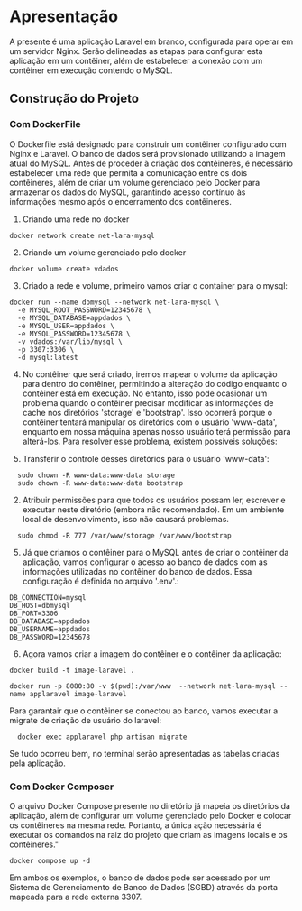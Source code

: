 # Apresentação

A presente é uma aplicação Laravel em branco, configurada para operar em um servidor Nginx. Serão delineadas as etapas para configurar esta aplicação em um contêiner, além de estabelecer a conexão com um contêiner em execução contendo o MySQL.

## Construção do Projeto

### Com DockerFile

O Dockerfile está designado para construir um contêiner configurado com Nginx e Laravel. O banco de dados será provisionado utilizando a imagem atual do MySQL. Antes de proceder à criação dos contêineres, é necessário estabelecer uma rede que permita a comunicação entre os dois contêineres, além de criar um volume gerenciado pelo Docker para armazenar os dados do MySQL, garantindo acesso contínuo às informações mesmo após o encerramento dos contêineres.

1. Criando uma rede no docker

```
docker network create net-lara-mysql
```

2. Criando um volume gerenciado pelo docker

```
docker volume create vdados
```

3. Criado a rede e volume, primeiro vamos criar o container para o mysql:

```
docker run --name dbmysql --network net-lara-mysql \
  -e MYSQL_ROOT_PASSWORD=12345678 \
  -e MYSQL_DATABASE=appdados \
  -e MYSQL_USER=appdados \
  -e MYSQL_PASSWORD=12345678 \
  -v vdados:/var/lib/mysql \
  -p 3307:3306 \
  -d mysql:latest
```

4. No contêiner que será criado, iremos mapear o volume da aplicação para dentro do contêiner, permitindo a alteração do código enquanto o contêiner está em execução. No entanto, isso pode ocasionar um problema quando o contêiner precisar modificar as informações de cache nos diretórios 'storage' e 'bootstrap'. Isso ocorrerá porque o contêiner tentará manipular os diretórios com o usuário 'www-data', enquanto em nossa máquina apenas nosso usuário terá permissão para alterá-los. Para resolver esse problema, existem possíveis soluções:

  1. Transferir o controle desses diretórios para o usuário 'www-data':

  ```
    sudo chown -R www-data:www-data storage
    sudo chown -R www-data:www-data bootstrap
  ```

  2. Atribuir permissões para que todos os usuários possam ler, escrever e executar neste diretório (embora não recomendado). Em um ambiente local de desenvolvimento, isso não causará problemas.

  ```
    sudo chmod -R 777 /var/www/storage /var/www/bootstrap

  ```

5. Já que criamos o contêiner para o MySQL antes de criar o contêiner da aplicação, vamos configurar o acesso ao banco de dados com as informações utilizadas no contêiner do banco de dados. Essa configuração é definida no arquivo '.env'.:

```
DB_CONNECTION=mysql
DB_HOST=dbmysql
DB_PORT=3306
DB_DATABASE=appdados
DB_USERNAME=appdados
DB_PASSWORD=12345678

```

6. Agora vamos criar a imagem do contêiner e o contêiner da aplicação:

```
docker build -t image-laravel .
```

```
docker run -p 8080:80 -v $(pwd):/var/www  --network net-lara-mysql --name applaravel image-laravel
```

Para garantair que o contêiner se conectou ao banco, vamos executar a migrate de criação de usuário do laravel:

```
  docker exec applaravel php artisan migrate
```

Se tudo ocorreu bem, no terminal serão apresentadas as tabelas criadas pela aplicação.

### Com Docker Composer

O arquivo Docker Compose presente no diretório já mapeia os diretórios da aplicação, além de configurar um volume gerenciado pelo Docker e colocar os contêineres na mesma rede. Portanto, a única ação necessária é executar os comandos na raiz do projeto que criam as imagens locais e os contêineres."

```
docker compose up -d
```

Em ambos os exemplos, o banco de dados pode ser acessado por um Sistema de Gerenciamento de Banco de Dados (SGBD) através da porta mapeada para a rede externa 3307.
  